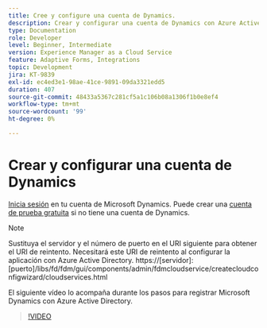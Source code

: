 ```yaml
---
title: Cree y configure una cuenta de Dynamics.
description: Crear y configurar una cuenta de Dynamics con Azure Active Directory
type: Documentation
role: Developer
level: Beginner, Intermediate
version: Experience Manager as a Cloud Service
feature: Adaptive Forms, Integrations
topic: Development
jira: KT-9839
exl-id: ec4ed3e1-98ae-41ce-9891-09da3321edd5
duration: 407
source-git-commit: 48433a5367c281cf5a1c106b08a1306f1b0e8ef4
workflow-type: tm+mt
source-wordcount: '99'
ht-degree: 0%

---
```


# Crear y configurar una cuenta de Dynamics

[Inicia sesión](https://dynamics.microsoft.com/en-us/) en tu cuenta de Microsoft Dynamics. Puede crear una [cuenta de prueba gratuita](https://dynamics.microsoft.com/en-us/dynamics-365-free-trial/) si no tiene una cuenta de Dynamics.

>[!NOTE]
>Sustituya el servidor y el número de puerto en el URI siguiente para obtener el URI de reintento. Necesitará este URI de reintento al configurar la aplicación con Azure Active Directory.
>https://[servidor]:[puerto]/libs/fd/fdm/gui/components/admin/fdmcloudservice/createcloudconfigwizard/cloudservices.html

El siguiente vídeo lo acompaña durante los pasos para registrar Microsoft Dynamics con Azure Active Directory.

>[!VIDEO](https://video.tv.adobe.com/v/340743?quality=12&learn=on)
